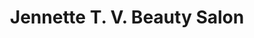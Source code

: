 ---
title: "Jennette T. V. Beauty Salon"
url: /ganta/jennette-t-v-beauty-salon/
shop: hairdresser
---